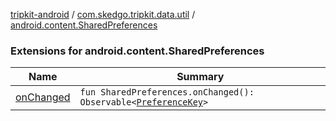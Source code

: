 [tripkit-android](../../index.md) / [com.skedgo.tripkit.data.util](../index.md) / [android.content.SharedPreferences](./index.md)

### Extensions for android.content.SharedPreferences

| Name | Summary |
|---|---|
| [onChanged](on-changed.md) | `fun SharedPreferences.onChanged(): Observable<`[`PreferenceKey`](../-preference-key.md)`>` |
